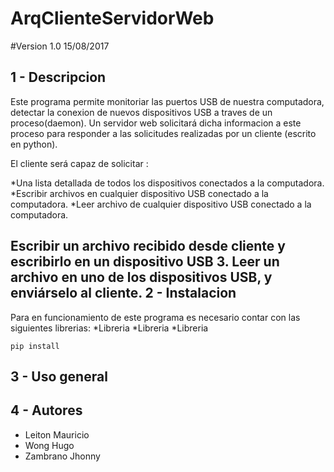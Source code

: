 ArqClienteServidorWeb 
======================

#Version 1.0 15/08/2017 

1 - Descripcion
---------------
Este programa permite monitoriar las puertos USB de nuestra computadora, detectar la conexion de nuevos dispositivos USB a traves de un proceso(daemon). 
Un servidor web solicitará dicha informacion a este proceso para responder a las solicitudes realizadas por un cliente (escrito en python).

El cliente será capaz de solicitar :

*Una lista detallada de todos los dispositivos conectados a la computadora.
*Escribir archivos en cualquier dispositivo USB conectado a la computadora.
*Leer archivo de cualquier dispositivo USB conectado a la computadora.


Escribir un archivo recibido desde cliente y escribirlo en un dispositivo USB
3. Leer un archivo en uno de los dispositivos USB, y enviárselo al cliente.
2 - Instalacion
----------------
Para en funcionamiento de este programa es necesario contar con las siguientes librerias:
*Libreria 
*Libreria
*Libreria 

```
pip install 
```

3 - Uso general
----------------





4 - Autores
-----------

* Leiton Mauricio
* Wong Hugo
* Zambrano Jhonny
